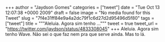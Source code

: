
+++
author = "Jaydson Gomes"
categories = ["tweet"]
date = "Tue Oct 13 12:07:38 +0000 2009"
draft = false
image = "No media found for this Tweet"
slug = "7f4e31ff84e9a4a2dc79f1c6d27d2d95496d5f80"
tags = ["tweet"]
title = """Aleluia. Agora sim tenho ..."""
tweet = true
tweet_url = "https://twitter.com/jaydson/status/4833308045"
+++
Aleluia. Agora sim tenho Wave. Não sei o que faz nem pra que serve ainda. Mas to lá.
